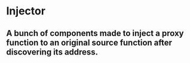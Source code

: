 # Injector
A bunch of components made to inject a proxy function to an original source function after discovering its address.
-----

